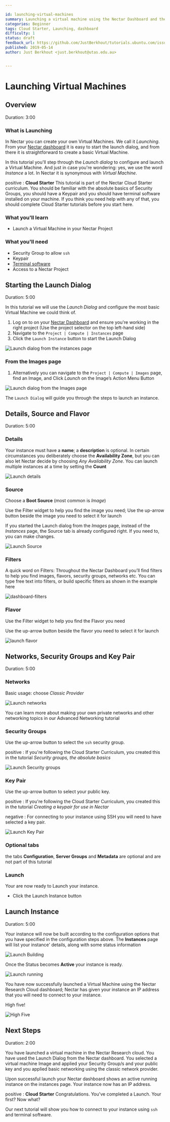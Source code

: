 ```yaml
---

id: launching-virtual-machines
summary: Launching a virtual machine using the Nectar Dashboard and the launching dialog
categories: Beginner
tags: Cloud Starter, Launching, dashboard
difficulty: 1
status: draft
feedback_url: https://github.com/JustBerkhout/tutorials.ubuntu.com/issues
published: 2019-05-14
author: Just Berkhout <just.berkhout@utas.edu.au>


---
```


# Launching Virtual Machines

## Overview

Duration: 3:00

### What is Launching

In Nectar you can create your own Virtual Machines. We call it *Launching*.  From your [Nectar dashboard](https://dashboard.rc.nectar.org.au) it is easy to start the launch dialog, and from there it is straightforward to create a basic Virtual Machine. 

In this tutorial you'll step through the *Launch dialog* to configure and launch a Virtual Machine. And just in case you're wondering: yes, we use the word _Instance_ a lot. In Nectar it is synonymous with *Virtual Machine*.

positive
: **Cloud Starter**
This tutorial is part of the Nectar Cloud Starter curriculum. You should be familiar with the absolute basics of Security Groups, you should have a Keypair and you should have terminal software installed on your machine. If you think you need help with any of that, you should complete Cloud Starter tutorials before you start here. 

### What you'll learn

- Launch a Virtual Machine in your Nectar Project

### What you'll need

- Security Group to allow `ssh`
- Keypair
- [Terminal software](https://support.ehelp.edu.au/support/solutions/articles/6000223964-terminal-software)
- Access to a Nectar Project



## Starting the Launch Dialog

Duration: 5:00

In this tutorial we will use the *Launch Dialog* and configure the most basic Virtual Machine we could think of. 

1. Log on to on your [Nectar Dashboard](https://dashboard.rc.nectar.org.au) and ensure you're working in the right project (Use the project selector on the top left-hand side)
2. Navigate to the `Project | Compute | Instances` page 
3. Click the `Launch Instance` button to start the Launch Dialog

![Launch dialog from the instances page](images/launch-from-instances-page.png)

### From the Images page

1. Alternatively you can navigate to the `Project | Compute | Images` page, find an Image, and Click *Launch* on the Image’s Action Menu Button

![Launch dialog from the Images page](images/launch-from-images-page.png)

The `Launch Dialog` will guide you through the steps to launch an instance.



## Details, Source and Flavor

Duration: 5:00

### Details

Your instance must have a **name**; a **description** is optional. In certain circumstances you deliberately choose the **Availability Zone**, but you can also let Nectar decide by choosing *Any Availability Zone*. You can launch multiple instances at a time by setting the **Count**

![Launch details](images/launch-details.png)

### Source

Choose a **Boot Source** (most common is *Image*)

Use the Filter widget to help you find the image you need; Use the up-arrow button beside the image you need to select it for launch

If you started the Launch dialog from the *Images* page, instead of the *Instances* page, the Source tab is already configured right. If you need to, you can make changes.

![Launch Source](images/launch-source.png)

### Filters

A quick word on Filters: Throughout the Nectar Dashboard you’ll find filters to help you find images, flavors, security groups, networks etc. You can type free text into filters, or build specific filters as shown in the example here

![dashboard-filters](images/filters.png)

### Flavor

Use the Filter widget to help you find the Flavor you need

Use the up-arrow button beside the flavor you need to select it for launch

![launch flavor](images/launch-flavor.png)



## Networks, Security Groups and Key Pair

Duration: 5:00

### Networks

Basic usage: choose *Classic Provider*

![Launch networks](images/launch-networks.png)

You can learn more about making your own private networks and other networking topics in our Advanced Networking tutorial

### Security Groups

Use the up-arrow button to select the `ssh` security group.

positive
: If you're following the Cloud Starter Curriculum, you created this in the tutorial *Security groups, the absolute basics* 

![Launch Security groups](images/launch-secgroups.png)

### Key Pair

Use the up-arrow button to select your public key. 

positive
: If you're following the Cloud Starter Curriculum, you created this in the tutorial *Creating a keypair for use in Nectar*

negative
: For connecting to your instance using SSH you will need to have selected a key pair.

![Launch Key Pair](images/launch-key-pair.png)

### Optional tabs

the tabs **Configuration**, **Server Groups** and **Metadata** are optional and are not part of this tutorial

### Launch

Your are now ready to Launch your instance. 

- Click the Launch Instance button

## Launch Instance

Duration: 5:00

Your instance will now be built according to the configuration options that you have specified in the configuration steps above. The **Instances** page will list your instance' details, along with some status information

![Launch Building](images/launch-building.png)



Once the Status becomes **Active** your instance is ready. 

![Launch running](images/launch-running.png)



You have now successfully launched a Virtual Machine using the Nectar Research Cloud dashboard; Nectar has given your instance an IP address that you will need to connect to your instance. 

High five!

![High Five](images/high-five.png)

## Next Steps

Duration: 2:00

You have launched a virtual machine in the Nectar Research cloud. You have used the Launch Dialog from the Nectar dashboard. You selected a virtual machine Image and applied your Security Group/s and your public key and you applied basic networking using the classic network provider.

Upon successful launch your Nectar dashboard shows an active running instance on the instances page. Your instance now has an IP address.

positive
: **Cloud Starter**
Congratulations. You've completed a Launch. Your first? Now what?



Our next tutorial will show you how to connect to your instance using `ssh` and terminal software. 